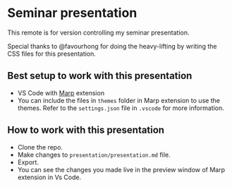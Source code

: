 # Seminar presentation

This remote is for version controlling my seminar presentation.

Special thanks to @favourhong for doing the heavy-lifting by writing the CSS files for this presentation.

## Best setup to work with this presentation

- VS Code with [Marp](https://marketplace.visualstudio.com/items?itemName=marp-team.marp-vscode) extension
- You can include the files in `themes` folder in Marp extension to use the themes. Refer to the `settings.json` file in `.vscode` for more information.

## How to work with this presentation

- Clone the repo.
- Make changes to `presentation/presentation.md` file.
- Export.
- You can see the changes you made live in the preview window of Marp extension in Vs Code.